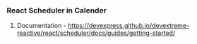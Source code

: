 ### React Scheduler in Calender
1. Documentation - https://devexpress.github.io/devextreme-reactive/react/scheduler/docs/guides/getting-started/